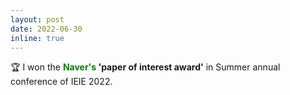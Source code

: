 ```yaml
---
layout: post
date: 2022-06-30
inline: true
---
```


🏆 I won the <b><span style="color:green">Naver's</span> 'paper of interest award'</b> in Summer annual conference of IEIE 2022.
